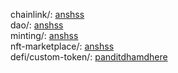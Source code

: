 chainlink/: [anshss](https://github.com/anshss)</br>
dao/: [anshss](https://github.com/anshss)</br>
minting/: [anshss](https://github.com/anshss)</br>
nft-marketplace/: [anshss](https://github.com/anshss)</br>
defi/custom-token/: [panditdhamdhere](https://github.com/panditdhamdhere)</br>